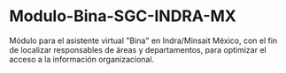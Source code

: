 # Modulo-Bina-SGC-INDRA-MX
Módulo para el asistente virtual "Bina" en Indra/Minsait México, con el fin de localizar responsables de áreas y departamentos, para optimizar el acceso a la información organizacional.
